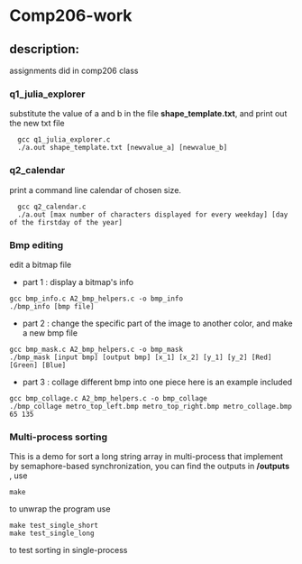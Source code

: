 # Comp206-work
## description: 
assignments did in comp206 class

### q1_julia_explorer
substitute the value of a and b in the file **shape_template.txt**, and print out the new txt file
```
  gcc q1_julia_explorer.c
  ./a.out shape_template.txt [newvalue_a] [newvalue_b]
```

### q2_calendar
print a command line calendar of chosen size.
```
  gcc q2_calendar.c 
  ./a.out [max number of characters displayed for every weekday] [day of the firstday of the year] 
```

### Bmp editing 
edit a bitmap file
- part 1 : display a bitmap's info 
```
gcc bmp_info.c A2_bmp_helpers.c -o bmp_info
./bmp_info [bmp file]
```
- part 2 : change the specific part of the image to another color, and make a new bmp file
```
gcc bmp_mask.c A2_bmp_helpers.c -o bmp_mask
./bmp_mask [input bmp] [output bmp] [x_1] [x_2] [y_1] [y_2] [Red] [Green] [Blue]
```
- part 3 : collage different bmp into one piece 
here is an example included
```
gcc bmp_collage.c A2_bmp_helpers.c -o bmp_collage
./bmp_collage metro_top_left.bmp metro_top_right.bmp metro_collage.bmp 65 135
```

### Multi-process sorting
This is a demo for sort a long string array in multi-process that implement by 
semaphore-based synchronization, you can find the outputs in **/outputs** , use 
```
make 
```
to unwrap the program 
use 
```
make test_single_short
make test_single_long
```
to test sorting in single-process
